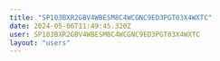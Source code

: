 ```yaml
---
title: "SP103BXR2GBV4WBESM8C4WCGNC9ED3PGT03X4WXTC"
date: 2024-05-06T11:49:45.320Z
user: SP103BXR2GBV4WBESM8C4WCGNC9ED3PGT03X4WXTC
layout: "users"
---
```

    